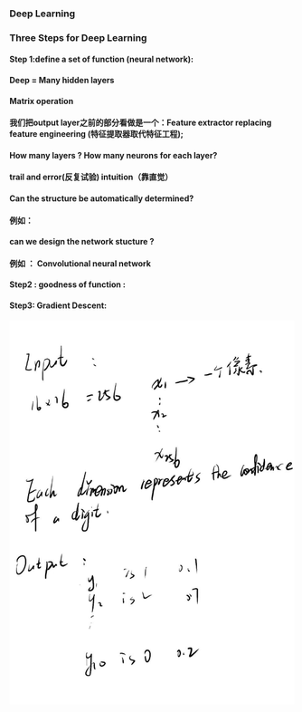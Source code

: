 ###  Deep Learning 

### Three Steps for Deep Learning

#### Step 1:define a set of  function (neural network):

#### Deep = Many hidden layers

#### Matrix operation 

#### 我们把output layer之前的部分看做是一个：Feature extractor replacing feature engineering (特征提取器取代特征工程);

#### How many layers ? How many neurons for each layer?

#### trail and error(反复试验)   intuition（靠直觉）

#### Can the  structure be automatically determined?

#### 例如：

#### can we design the network stucture ?

#### 例如 ： Convolutional neural network

#### Step2 : goodness of function :

#### Step3: Gradient Descent:

![image-20250723232140177](P7/image-20250723232140177.png)